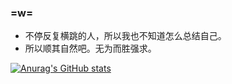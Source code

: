 ### =w=

- 不停反复横跳的人，所以我也不知道怎么总结自己。
- 所以顺其自然吧。无为而胜强求。

[![Anurag's GitHub stats](https://github-readme-stats.vercel.app/api?username=starrynightdream&show_icons=true&theme=dark)](https://github.com/anuraghazra/github-readme-stats)

<!--
**starrynightdream/starrynightdream** is a ✨ _special_ ✨ repository because its `README.md` (this file) appears on your GitHub profile.

Here are some ideas to get you started:

- 🔭 I’m currently working on ...
- 🌱 I’m currently learning ...
- 👯 I’m looking to collaborate on ...
- 🤔 I’m looking for help with ...
- 💬 Ask me about ...
- 📫 How to reach me: ...
- 😄 Pronouns: ...
- ⚡ Fun fact: ...
-->
